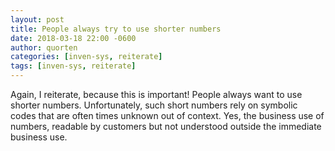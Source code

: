 ```yaml
---
layout: post
title: People always try to use shorter numbers
date: 2018-03-18 22:00 -0600
author: quorten
categories: [inven-sys, reiterate]
tags: [inven-sys, reiterate]
---
```


Again, I reiterate, because this is important!  People always want to
use shorter numbers.  Unfortunately, such short numbers rely on
symbolic codes that are often times unknown out of context.  Yes, the
business use of numbers, readable by customers but not understood
outside the immediate business use.
